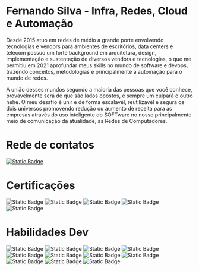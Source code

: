 
# Fernando Silva - Infra, Redes, Cloud e Automação

Desde 2015 atuo em redes de médio a grande porte envolvendo tecnologias e vendors para ambientes de escritórios, data centers e telecom possuo um forte background em arquitetura, design, implementação e sustentação de diversos vendors e tecnologias, o que me permitiu em 2021 aprofundar meus skills no mundo de software e devops, trazendo conceitos, metodologias e principalmente a automação para o mundo de redes.

A união desses mundos segundo a maioria das pessoas que você conhece, provavelmente será de que são lados opostos, e sempre um culpará o outro hehe. 
O meu desafio é unir e de forma escalavél, reutilizavél e segura os dois universos promovendo redução ou aumento de receita para as empresas através do uso inteligente do SOFTware no nosso principalmente meio de comunicação da atualidade, as Redes de Computadores.

# Rede de contatos
[![Static Badge](https://img.shields.io/badge/Linkedin-003?logo=linkedin)](https://www.linkedin.com/in/fernandodaraujo/) 

# Certificações
![Static Badge](https://img.shields.io/badge/CCNP_Enterprise-003?logo=cisco) ![Static Badge](https://img.shields.io/badge/CCDevP_DevNet-003?logo=cisco) ![Static Badge](https://img.shields.io/badge/Cisco_ACI-003?logo=cisco) ![Static Badge](https://img.shields.io/badge/Palo_Alto_PCNSA-003?logo=palo-alto-networks) ![Static Badge](https://img.shields.io/badge/Terraform-003?logo=terraform) 

# Habilidades Dev
![Static Badge](https://img.shields.io/badge/Python-003?logo=python) ![Static Badge](https://img.shields.io/badge/GoLang-003?logo=GO) ![Static Badge](https://img.shields.io/badge/Kubernetes-003?logo=kubernetes) ![Static Badge](https://img.shields.io/badge/Docker-003?logo=docker)  ![Static Badge](https://img.shields.io/badge/Ansible-003?logo=ansible) ![Static Badge](https://img.shields.io/badge/Azure-003?logo=microsoft-azure) ![Static Badge](https://img.shields.io/badge/Azure_Pipelines-003?logo=azure-pipelines) ![Static Badge](https://img.shields.io/badge/Github_Actions-003?logo=github-actions) ![Static Badge](https://img.shields.io/badge/GitLab-003?logo=gitlab) ![Static Badge](https://img.shields.io/badge/Github_Actions-003?logo=github-actions) ![Static Badge](https://img.shields.io/badge/Terraform-003?logo=terraform)
